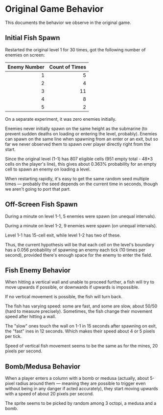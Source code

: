 <!--
SPDX-FileCopyrightText: 2025 Friedrich von Never <friedrich@fornever.me>

SPDX-License-Identifier: MIT
-->

Original Game Behavior
======================
This documents the behavior we observe in the original game.

Initial Fish Spawn
------------------
Restarted the original level 1 for 30 times, got the following number of enemies on screen:

| Enemy Number | Count of Times |
|-------------:|---------------:|
|            1 |              5 |
|            2 |              4 |
|            3 |             11 |
|            4 |              8 |
|            5 |              2 |

On a separate experiment, it was zero enemies initially.

Enemies never initially spawn on the same height as the submarine (to prevent sudden deaths on loading or entering the level, probably). Enemies can spawn on the same line when spawning from an enter or an exit, but so far we never observed them to spawn over player directly right from the start.

Since the original level (1-1) has 807 eligible cells (951 empty total - 48*3 cells on the player's line), this gives about 0.363% probability for an empty cell to spawn an enemy on loading a level. 

When restarting rapidly, it's easy to get the same random seed multiple times — probably the seed depends on the current time in seconds, though we aren't going to port that part.

Off-Screen Fish Spawn
---------------------
During a minute on level 1-1, 5 enemies were spawn (on unequal intervals).

During a minute on level 1-2, 9 enemies were spawn (on unequal intervals).

Level 1-1 has 15-cell exit, while level 1-2 has two of these.

Thus, the current hypothesis will be that each cell on the level's boundary has a 0.056 probability of spawning an enemy each tick (10 times per second), provided there's enough space for the enemy to enter the field.

Fish Enemy Behavior
-------------------
When hitting a vertical wall and unable to proceed further, a fish will try to move upwards if possible, or downwards if upwards is impossible.

If no vertical movement is possible, the fish will turn back. 

The fish has varying speed: some are fast, and some are slow, about 50/50 (hard to measure precisely). Sometimes, the fish change their movement speed after hitting a wall.

The "slow" ones touch the wall on 1-1 in 15 seconds after spawning on exit, the "fast" ines in 12 seconds. Which makes their speed about 4 or 5 pixels per tick.

Speed of vertical fish movement seems to be the same as for the mines, 20 pixels per second. 

Bomb/Medusa Behavior
--------------------
When a player enters a column with a bomb or medusa (actually, about 5-pixel radius around them — meaning they are possible to trigger even without being in any danger if acted accurately), they start moving upwards with a speed of about 20 pixels per second.

The sprite seems to be picked by random among 3 octopi, a medusa and a bomb.
